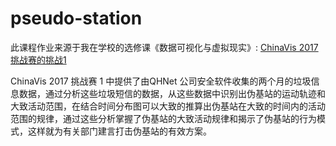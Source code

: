 # pseudo-station

此课程作业来源于我在学校的选修课《数据可视化与虚拟现实》:  [ChinaVis 2017挑战赛的挑战1](http://chinavis.org/2017/challenge.html)

ChinaVis 2017 挑战赛 1 中提供了由QHNet 公司安全软件收集的两个月的垃圾信息数据，通过分析这些垃圾短信的数据，从这些数据中识别出伪基站的运动轨迹和大致活动范围，在结合时间分布图可以大致的推算出伪基站在大致的时间内的活动范围的规律，通过这些分析掌握了伪基站的大致活动规律和揭示了伪基站的行为模式，这样就为有关部门建言打击伪基站的有效方案。
